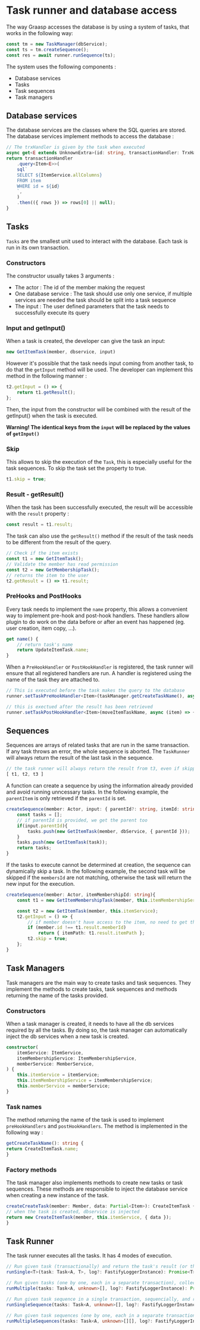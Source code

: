 # Task runner and database access

The way Graasp accesses the database is by using a system of tasks, that works in the following way: 

```typescript
const tm = new TaskManager(dbService);
const ts = tm.createSequence();
const res = await runner.runSequence(ts);
```

The system uses the following components :

- Database services
- Tasks
- Task sequences
- Task managers

## Database services

The database services are the classes where the SQL queries are stored. The database services implement methods to access the database :

```typescript
// The trxHandler is given by the task when executed
async get<E extends UnknownExtra>(id: string, transactionHandler: TrxHandler): Promise<Item<E>> {
return transactionHandler
    .query<Item<E>>(
    sql`
    SELECT ${ItemService.allColumns}
    FROM item
    WHERE id = ${id}
    `,
    )
    .then(({ rows }) => rows[0] || null);
}
```

## Tasks

`Tasks` are the smallest unit used to interact with the database. Each task is run in its own transaction.

### Constructors
The constructor usually takes 3 arguments :

- The actor : The id of the member making the request
- One database service : The task should use only one service, if multiple services are needed the task should be split into a task sequence
- The input : The user defined parameters that the task needs to successfully execute its query

### Input and getInput()

When a task is created, the developer can give the task an input:

```typescript 
new GetItemTask(member, dbservice, input)
```

However it's possible that the task needs input coming from another task, to do that the `getInput` method will be used. The developer can implement this method in the following manner : 

```typescript
t2.getInput = () => {
    return t1.getResult();
};
```

Then, the input from the constructor will be combined with the result of the getInput() when the task is executed.

**Warning! The identical keys from the `input` will be replaced by the values of `getInput()`**

### Skip

This allows to skip the execution of the `Task`, this is especially useful for the task sequences. To skip the task set the property to true.

```typescript 
t1.skip = true;
```

### Result - getResult()

When the task has been successfully executed, the result will be accessible with the `result` property :

```typescript 
const result = t1.result;
```

The task can also use the `getResult()` method if the result of the task needs to be different from the result of the query.

```typescript 
// Check if the item exists
const t1 = new GetItemTask();
// Validate the member has read permission
const t2 = new GetMembershipTask();
// returns the item to the user
t2.getResult = () => t1.result;
```

### PreHooks and PostHooks

Every task needs to implement the `name` property, this allows a convenient way to implement pre-hook and post-hook handlers. These handlers allow plugin to do work on the data before or after an event has happened (eg. user creation, item copy, ...).

```typescript
get name() {
    // return task's name
    return UpdateItemTask.name;
}
```
When a `PreHookHandler` or `PostHookHandler` is registered, the task runner will ensure that all registered handlers are run. A handler is registered using the name of the task they are attached to.

```typescript
// This is executed before the task makes the query to the database
runner.setTaskPreHookHandler<Item>(taskManager.getCreateTaskName(), async (item) => { });

// this is exectued after the result has been retrieved
runner.setTaskPostHookHandler<Item>(moveItemTaskName, async (item) => { });
```

## Sequences

Sequences are arrays of related tasks that are run in the same transaction. If any task throws an error, the whole sequence is aborted. The `TaskRunner` will always return the result of the last task in the sequence.

```typescript
// the task runner will always return the result from t3, even if skipped
[ t1, t2, t3 ]
```

A function can create a sequence by using the information already provided and avoid running unncessary tasks. In the following example, the `parentItem` is only retrieved if the `parentId` is set.

``` typescript
createSequence(member: Actor, input: { parentId?: string, itemId: string }){
    const tasks = [];
    // if parentId is provided, we get the parent too
    if(input.parentId){
        tasks.push(new GetItemTask(member, dbService, { parentId }));
    }
    tasks.push(new GetItemTask(task));
    return tasks;
}
```

If the tasks to execute cannot be determined at creation, the sequence can dynamically skip a task. In the following example, the second task will be skipped if the `membersId` are not matching, otherwise the task will return the new input for the execution.

``` typescript
createSequence(member: Actor, itemMembershipId: string){
    const t1 = new GetItemMembershipTask(member, this.itemMembershipService, { itemMembershipId });

    const t2 = new GetItemTask(member, this.itemService);
    t2.getInput = () => {
        // if member doesn't have access to the item, no need to get the item
        if (member.id !== t1.result.memberId) 
            return { itemPath: t1.result.itemPath };
        t2.skip = true;
    };
}    
```

## Task Managers

Task managers are the main way to create tasks and task sequences. They implement the methods to create tasks, task sequences and methods returning the name of the tasks provided.

### Constructors

When a task manager is created, it needs to have all the db services required by all the tasks. By doing so, the task manager can automatically inject the db services when a new task is created.

```typescript
constructor(
    itemService: ItemService,
    itemMembershipService: ItemMembershipService,
    memberService: MemberService,
) {
    this.itemService = itemService;
    this.itemMembershipService = itemMembershipService;
    this.memberService = memberService;
}
```

### Task names

The method returning the name of the task is used to implement `preHookHandlers` and `postHookHandlers`. The method is implemented in the following way :

```typescript
getCreateTaskName(): string {
return CreateItemTask.name;
}
```

### Factory methods

The task manager also implements methods to create new tasks or task sequences. These methods are responsible to inject the database service when creating a new instance of the task.

```typescript
createCreateTask(member: Member, data: Partial<Item>): CreateItemTask {
// when the task is created, dbservice is injected
return new CreateItemTask(member, this.itemService, { data });
}
```

## Task Runner

The task runner executes all the tasks. It has 4 modes of execution.

```typescript
// Run given task (transactionally) and return the task's result (or throws error).
runSingle<T>(task: Task<A, T>, log?: FastifyLoggerInstance): Promise<T>;

// Run given tasks (one by one, each in a separate transaction), collect results (values or errors), and return an array with everything.
runMultiple(tasks: Task<A, unknown>[], log?: FastifyLoggerInstance): Promise<unknown[]>;

// Run given task sequence in a single transaction, sequencially, and return the last task's result.
runSingleSequence(tasks: Task<A, unknown>[], log?: FastifyLoggerInstance): Promise<unknown>;

// Run given task sequences (one by one, each in a separate transaction), collect results (values or errors), and return an array with everything.
runMultipleSequences(tasks: Task<A, unknown>[][], log?: FastifyLoggerInstance): Promise<unknown>;
```
